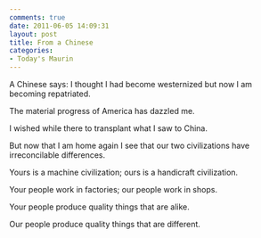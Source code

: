 ```yaml
---
comments: true
date: 2011-06-05 14:09:31
layout: post
title: From a Chinese
categories:
- Today's Maurin
---
```


A Chinese says:
I thought I had become westernized
but now I am becoming repatriated.

The material progress of America
has dazzled me.

I wished while there
to transplant what I saw
to China.

But now that I am home again
I see that our two civilizations
have irreconcilable differences.

Yours is a machine civilization;
ours is a handicraft civilization.

Your people
work in factories;
our people
work in shops.

Your people
produce quality things
that are alike.

Our people
produce quality things
that are different.
